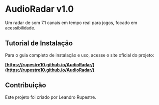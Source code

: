 # AudioRadar v1.0

Um radar de som 7.1 canais em tempo real para jogos, focado em acessibilidade.

## Tutorial de Instalação

Para o guia completo de instalação e uso, acesse o site oficial do projeto:

**[https://rupestre10.github.io/AudioRadar/](https://rupestre10.github.io/AudioRadar/)**

## Contribuição

Este projeto foi criado por Leandro Rupestre.
